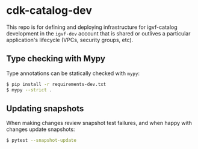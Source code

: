 # cdk-catalog-dev
This repo is for defining and deploying infrastructure for igvf-catalog development in the `igvf-dev` account that is shared or outlives a particular application's lifecycle (VPCs, security groups, etc).

## Type checking with Mypy
Type annotations can be statically checked with `mypy`:
```bash
$ pip install -r requirements-dev.txt
$ mypy --strict .
```

## Updating snapshots
When making changes review snapshot test failures, and when happy with changes update snapshots:
```bash
$ pytest --snapshot-update
```
